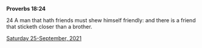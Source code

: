 **Proverbs 18:24**

24 A man that hath friends must shew himself friendly: and there is a friend that sticketh closer than a brother. 

[Saturday 25-September, 2021](https://t.me/s/daily_scripture)
